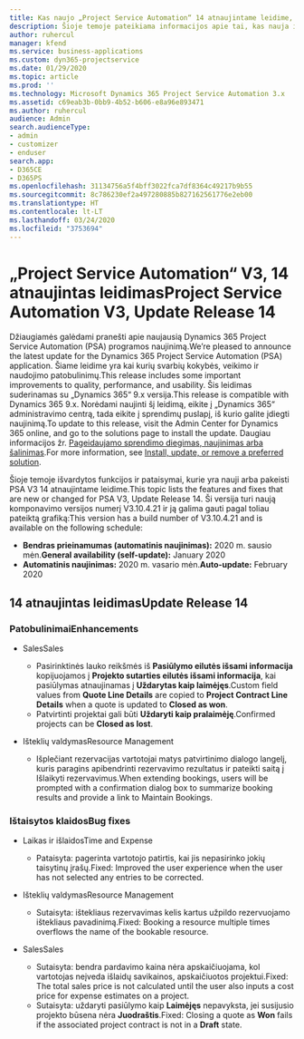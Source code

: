 ```yaml
---
title: Kas naujo „Project Service Automation“ 14 atnaujintame leidime, V3
description: Šioje temoje pateikiama informacijos apie tai, kas nauja ir pakeista „Project Service Automation“ 14 atnaujintame leidime V3.
author: ruhercul
manager: kfend
ms.service: business-applications
ms.custom: dyn365-projectservice
ms.date: 01/29/2020
ms.topic: article
ms.prod: ''
ms.technology: Microsoft Dynamics 365 Project Service Automation 3.x
ms.assetid: c69eab3b-0bb9-4b52-b606-e8a96e893471
ms.author: ruhercul
audience: Admin
search.audienceType:
- admin
- customizer
- enduser
search.app:
- D365CE
- D365PS
ms.openlocfilehash: 31134756a5f4bff3022fca7df8364c49217b9b55
ms.sourcegitcommit: 8c786230ef2a497280885b827162561776e2eb00
ms.translationtype: HT
ms.contentlocale: lt-LT
ms.lasthandoff: 03/24/2020
ms.locfileid: "3753694"
---
```

# <a name="project-service-automation-v3-update-release-14"></a><span data-ttu-id="5a2fc-103">„Project Service Automation“ V3, 14 atnaujintas leidimas</span><span class="sxs-lookup"><span data-stu-id="5a2fc-103">Project Service Automation V3, Update Release 14</span></span>
<span data-ttu-id="5a2fc-104">Džiaugiamės galėdami pranešti apie naujausią Dynamics 365 Project Service Automation (PSA) programos naujinimą.</span><span class="sxs-lookup"><span data-stu-id="5a2fc-104">We’re pleased to announce the latest update for the Dynamics 365 Project Service Automation (PSA) application.</span></span> <span data-ttu-id="5a2fc-105">Šiame leidime yra kai kurių svarbių kokybės, veikimo ir naudojimo patobulinimų.</span><span class="sxs-lookup"><span data-stu-id="5a2fc-105">This release includes some important improvements to quality, performance, and usability.</span></span> <span data-ttu-id="5a2fc-106">Šis leidimas suderinamas su „Dynamics 365“ 9.x versija.</span><span class="sxs-lookup"><span data-stu-id="5a2fc-106">This release is compatible with Dynamics 365 9.x.</span></span> <span data-ttu-id="5a2fc-107">Norėdami naujinti šį leidimą, eikite į „Dynamics 365“ administravimo centrą, tada eikite į sprendimų puslapį, iš kurio galite įdiegti naujinimą.</span><span class="sxs-lookup"><span data-stu-id="5a2fc-107">To update to this release, visit the Admin Center for Dynamics 365 online, and go to the solutions page to install the update.</span></span> <span data-ttu-id="5a2fc-108">Daugiau informacijos žr. [Pageidaujamo sprendimo diegimas, naujinimas arba šalinimas](https://docs.microsoft.com/power-platform/admin/install-remove-preferred-solution).</span><span class="sxs-lookup"><span data-stu-id="5a2fc-108">For more information, see [Install, update, or remove a preferred solution](https://docs.microsoft.com/power-platform/admin/install-remove-preferred-solution).</span></span>

<span data-ttu-id="5a2fc-109">Šioje temoje išvardytos funkcijos ir pataisymai, kurie yra nauji arba pakeisti PSA V3 14 atnaujintame leidime.</span><span class="sxs-lookup"><span data-stu-id="5a2fc-109">This topic lists the features and fixes that are new or changed for PSA V3, Update Release 14.</span></span> <span data-ttu-id="5a2fc-110">Ši versija turi naują komponavimo versijos numerį V3.10.4.21 ir ją galima gauti pagal toliau pateiktą grafiką:</span><span class="sxs-lookup"><span data-stu-id="5a2fc-110">This version has a build number of V3.10.4.21 and is available on the following schedule:</span></span>

- <span data-ttu-id="5a2fc-111">**Bendras prieinamumas (automatinis naujinimas):** 2020 m. sausio mėn.</span><span class="sxs-lookup"><span data-stu-id="5a2fc-111">**General availability (self-update):** January 2020</span></span>
- <span data-ttu-id="5a2fc-112">**Automatinis naujinimas:** 2020 m. vasario mėn.</span><span class="sxs-lookup"><span data-stu-id="5a2fc-112">**Auto-update:** February 2020</span></span>

## <a name="update-release-14"></a><span data-ttu-id="5a2fc-113">14 atnaujintas leidimas</span><span class="sxs-lookup"><span data-stu-id="5a2fc-113">Update Release 14</span></span>

### <a name="enhancements"></a><span data-ttu-id="5a2fc-114">Patobulinimai</span><span class="sxs-lookup"><span data-stu-id="5a2fc-114">Enhancements</span></span>

- <span data-ttu-id="5a2fc-115">Sales</span><span class="sxs-lookup"><span data-stu-id="5a2fc-115">Sales</span></span>

     - <span data-ttu-id="5a2fc-116">Pasirinktinės lauko reikšmės iš **Pasiūlymo eilutės išsami informacija** kopijuojamos į **Projekto sutarties eilutės išsami informacija**, kai pasiūlymas atnaujinamas į **Uždarytas kaip laimėjęs**.</span><span class="sxs-lookup"><span data-stu-id="5a2fc-116">Custom field values from **Quote Line Details** are copied to **Project Contract Line Details** when a quote is updated to **Closed as won**.</span></span>
     - <span data-ttu-id="5a2fc-117">Patvirtinti projektai gali būti **Uždaryti kaip pralaimėję**.</span><span class="sxs-lookup"><span data-stu-id="5a2fc-117">Confirmed projects can be **Closed as lost**.</span></span>

- <span data-ttu-id="5a2fc-118">Išteklių valdymas</span><span class="sxs-lookup"><span data-stu-id="5a2fc-118">Resource Management</span></span>

     - <span data-ttu-id="5a2fc-119">Išplečiant rezervacijas vartotojai matys patvirtinimo dialogo langelį, kuris paragins apibendrinti rezervavimo rezultatus ir pateikti saitą į Išlaikyti rezervavimus.</span><span class="sxs-lookup"><span data-stu-id="5a2fc-119">When extending bookings, users will be prompted with a confirmation dialog box to summarize booking results and provide a link to Maintain Bookings.</span></span>


### <a name="bug-fixes"></a><span data-ttu-id="5a2fc-120">Ištaisytos klaidos</span><span class="sxs-lookup"><span data-stu-id="5a2fc-120">Bug fixes</span></span>

- <span data-ttu-id="5a2fc-121">Laikas ir išlaidos</span><span class="sxs-lookup"><span data-stu-id="5a2fc-121">Time and Expense</span></span>

     - <span data-ttu-id="5a2fc-122">Pataisyta: pagerinta vartotojo patirtis, kai jis nepasirinko jokių taisytinų įrašų.</span><span class="sxs-lookup"><span data-stu-id="5a2fc-122">Fixed: Improved the user experience when the user has not selected any entries to be corrected.</span></span>

- <span data-ttu-id="5a2fc-123">Išteklių valdymas</span><span class="sxs-lookup"><span data-stu-id="5a2fc-123">Resource Management</span></span>

     - <span data-ttu-id="5a2fc-124">Sutaisyta: ištekliaus rezervavimas kelis kartus užpildo rezervuojamo ištekliaus pavadinimą.</span><span class="sxs-lookup"><span data-stu-id="5a2fc-124">Fixed: Booking a resource multiple times overflows the name of the bookable resource.</span></span>

- <span data-ttu-id="5a2fc-125">Sales</span><span class="sxs-lookup"><span data-stu-id="5a2fc-125">Sales</span></span>

     - <span data-ttu-id="5a2fc-126">Sutaisyta: bendra pardavimo kaina nėra apskaičiuojama, kol vartotojas neįveda išlaidų savikainos, apskaičiuotos projektui.</span><span class="sxs-lookup"><span data-stu-id="5a2fc-126">Fixed: The total sales price is not calculated until the user also inputs a cost price for expense estimates on a project.</span></span>
     - <span data-ttu-id="5a2fc-127">Sutaisyta: uždaryti pasiūlymo kaip **Laimėjęs** nepavyksta, jei susijusio projekto būsena nėra **Juodraštis**.</span><span class="sxs-lookup"><span data-stu-id="5a2fc-127">Fixed: Closing a quote as **Won** fails if the associated project contract is not in a **Draft** state.</span></span>

